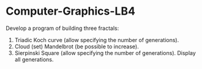 # Computer-Graphics-LB4

Develop a program of building three fractals:
1) Triadic Koch curve (allow specifying the number of generations).
2) Cloud (set) Mandelbrot (be possible to increase).
3) Sierpinski Square (allow specifying the number of generations). Display all generations.
